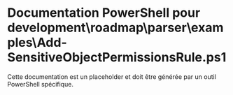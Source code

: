 # Documentation PowerShell pour development\roadmap\parser\examples\Add-SensitiveObjectPermissionsRule.ps1

Cette documentation est un placeholder et doit être générée par un outil PowerShell spécifique.
